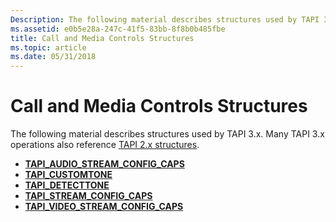 ```yaml
---
Description: The following material describes structures used by TAPI 3.x. Many TAPI 3.x operations also reference TAPI 2.x structures.
ms.assetid: e0b5e28a-247c-41f5-83bb-8f8b0b485fbe
title: Call and Media Controls Structures
ms.topic: article
ms.date: 05/31/2018
---
```


# Call and Media Controls Structures

The following material describes structures used by TAPI 3.x. Many TAPI 3.x operations also reference [TAPI 2.x structures](https://msdn.microsoft.com/en-us/library/ms737245(v=VS.85).aspx).

-   [**TAPI\_AUDIO\_STREAM\_CONFIG\_CAPS**](tapi-audio-stream-config-caps.md)
-   [**TAPI\_CUSTOMTONE**](/windows/desktop/api/Tapi3if/ns-tapi3if-tapi_customtone)
-   [**TAPI\_DETECTTONE**](/windows/desktop/api/Tapi3if/ns-tapi3if-tapi_detecttone)
-   [**TAPI\_STREAM\_CONFIG\_CAPS**](tapi-stream-config-caps.md)
-   [**TAPI\_VIDEO\_STREAM\_CONFIG\_CAPS**](tapi-video-stream-config-caps.md)

 

 



